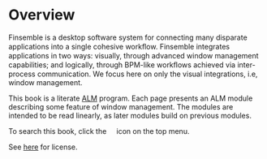 # Overview

Finsemble is a desktop software system for connecting many disparate applications into a
single cohesive workﬂow. Finsemble integrates applications in two ways: visually, through
advanced window management capabilities; and logically, through BPM-like workﬂows achieved
via inter-process communication. We focus here on only the visual integrations,
i.e, window management.

This book is a literate [ALM](https://arxiv.org/abs/1505.05022) program. Each page presents
an ALM module describing some feature of window management. The modules are intended to be read linearly, as later modules build on previous modules.

To search this book, click the &nbsp; <i class="fa fa-search"></i> &nbsp; icon on the top menu.

See [here](./LICENSE.md) for license.
